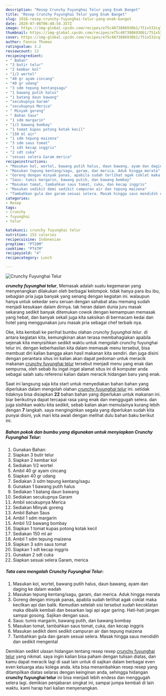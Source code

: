 ```yaml
---
description: "Resep Crunchy Fuyunghai Telur yang Enak Banget"
title: "Resep Crunchy Fuyunghai Telur yang Enak Banget"
slug: 1916-resep-crunchy-fuyunghai-telur-yang-enak-banget
date: 2020-07-06T06:48:54.357Z
image: https://img-global.cpcdn.com/recipes/e75c4873886930b1/751x532cq70/crunchy-fuyunghai-telur-foto-resep-utama.jpg
thumbnail: https://img-global.cpcdn.com/recipes/e75c4873886930b1/751x532cq70/crunchy-fuyunghai-telur-foto-resep-utama.jpg
cover: https://img-global.cpcdn.com/recipes/e75c4873886930b1/751x532cq70/crunchy-fuyunghai-telur-foto-resep-utama.jpg
author: Fannie Thomas
ratingvalue: 3.2
reviewcount: 13
recipeingredient:
- " Bahan"
- "3 butir telur"
- "2 kembar kol"
- "1/2 wortel"
- "40 gr ayam cincang"
- "40 gr udang"
- "3 sdm tepung kentangsagu"
- "1 bawang putih halus"
- "1 batang daun bawang"
- "secukupnya Garam"
- "secukupnya Merica"
- " Minyak goreng"
- " Bahan Saus"
- "1 sdm margarin"
- "1/2 bawang bombay"
- "1 tomat kupas potong kotak kecil"
- "150 ml air"
- "1 sdm tepung maizena"
- "3 sdm saus tomat"
- "1 sdt kecap inggris"
- "2 sdt cuka"
- "sesuai selera Garam merica"
recipeinstructions:
- "Masukan kol, wortel, bawang putih halus, daun bawang, ayam dan daging ke dalam wadah"
- "Masukan tepung kentang/sagu, garam, dan merica. Aduk hingga merata"
- "Goreng dengan minyak panas, apabila sudah terlihat agak coklat maka kecilkan api dan balik. Kemudian setelah sisi tersebut sudah kecoklatan maka dibalik kembali dan besarkan lagi api agar garing. Hati-hati jangan sampai gosong. Sajikan dengan saus."
- "Saus: tumis margarin, bawang putih, dan bawang bombay"
- "Masukan tomat, tambahkan saus tomat, cuka, dan kecap inggris"
- "Masukan sedikit demi sedikit campuran air dan tepung maizena"
- "Tambahkan gula dan garam sesuai selera. Masak hingga saus mendidih dan sedikit mengental"
categories:
- Resep
tags:
- crunchy
- fuyunghai
- telur

katakunci: crunchy fuyunghai telur 
nutrition: 153 calories
recipecuisine: Indonesian
preptime: "PT20M"
cooktime: "PT47M"
recipeyield: "4"
recipecategory: Lunch

---
```



![Crunchy Fuyunghai Telur](https://img-global.cpcdn.com/recipes/e75c4873886930b1/751x532cq70/crunchy-fuyunghai-telur-foto-resep-utama.jpg)

<b><i>crunchy fuyunghai telur</i></b>, Memasak adalah suatu kegemaran yang menyenangkan dilakukan oleh berbagai kelompok. tidak hanya para ibu ibu, sebagian pria juga banyak yang senang dengan kegiatan ini. walaupun hanya untuk sekedar seru seruan dengan sahabat atau memang sudah menjadi kesukaan dalam dirinya. tak heran dalam dunia juru masak sekarang sedikit banyak ditemukan cowok dengan kemampuan memasak yang hebat, dan banyak sekali juga kita saksikan di bermacam kedai dan hotel yang menggunakan juru masak pria sebagai chef terbaik nya.



Oke, kita kembali ke perihal bumbu olahan <i>crunchy fuyunghai telur</i>. di antara kegiatan kita, kemungkinan akan terasa membahagiakan apabila sejenak kita menyisihkan sedikit waktu untuk mengolah crunchy fuyunghai telur ini. dengan keberhasilan kita dalam memasak menu tersebut, bisa membuat diri kalian bangga akan hasil makanan kita sendiri. dan juga disini dengan perantara situs ini kalian akan dapat pedoman untuk meracik makanan <u>crunchy fuyunghai telur</u> tersebut menjadi menu yang enak dan sempurna, oleh sebab itu ingat ingat alamat situs ini di komputer anda sebagai salah satu referensi kalian dalam meracik hidangan baru yang enak.


Saat ini langsung saja kita start untuk menyediakan bahan bahan yang diperlukan dalam mengolah olahan <u><i>crunchy fuyunghai telur</i></u> ini. setidak tidaknya bisa disiapkan <b>22</b> bahan bahan yang diperlukan untuk makanan ini. biar berikutnya dapat tercapai rasa yang enak dan menggugah selera. dan juga sisihkan waktu kita sedikit, sebab kalian akan memulainya kurang lebih dengan <b>7</b> langkah. saya menginginkan segala yang diperlukan sudah kita punyai disini, yuk mari kita awali dengan melihat dulu bahan baku berikut ini.

<!--inarticleads1-->

##### Bahan pokok dan bumbu yang digunakan untuk menyiapkan Crunchy Fuyunghai Telur:

1. Gunakan  Bahan:
1. Siapkan 3 butir telur
1. Siapkan 2 kembar kol
1. Sediakan 1/2 wortel
1. Ambil 40 gr ayam cincang
1. Siapkan 40 gr udang
1. Sediakan 3 sdm tepung kentang/sagu
1. Gunakan 1 bawang putih halus
1. Sediakan 1 batang daun bawang
1. Sediakan secukupnya Garam
1. Ambil secukupnya Merica
1. Sediakan  Minyak goreng
1. Ambil  Bahan Saus
1. Ambil 1 sdm margarin
1. Ambil 1/2 bawang bombay
1. Siapkan 1 tomat kupas potong kotak kecil
1. Sediakan 150 ml air
1. Ambil 1 sdm tepung maizena
1. Siapkan 3 sdm saus tomat
1. Siapkan 1 sdt kecap inggris
1. Gunakan 2 sdt cuka
1. Siapkan sesuai selera Garam, merica




<!--inarticleads2-->

##### Tata cara mengolah Crunchy Fuyunghai Telur:

1. Masukan kol, wortel, bawang putih halus, daun bawang, ayam dan daging ke dalam wadah
1. Masukan tepung kentang/sagu, garam, dan merica. Aduk hingga merata
1. Goreng dengan minyak panas, apabila sudah terlihat agak coklat maka kecilkan api dan balik. Kemudian setelah sisi tersebut sudah kecoklatan maka dibalik kembali dan besarkan lagi api agar garing. Hati-hati jangan sampai gosong. Sajikan dengan saus.
1. Saus: tumis margarin, bawang putih, dan bawang bombay
1. Masukan tomat, tambahkan saus tomat, cuka, dan kecap inggris
1. Masukan sedikit demi sedikit campuran air dan tepung maizena
1. Tambahkan gula dan garam sesuai selera. Masak hingga saus mendidih dan sedikit mengental




Demikian sedikit ulasan hidangan tentang resep resep <u>crunchy fuyunghai telur</u> yang nikmat. saya ingin kalian bisa paham dengan tulisan diatas, dan kamu dapat meracik lagi di saat lain untuk di sajikan dalam berbagai even even keluarga atau kolega anda. kita bisa menambahkan resep resep yang ditampilkan diatas selaras dengan keinginan anda, sehingga hidangan <b>crunchy fuyunghai telur</b> ini bisa menjadi lebih endess dan menggugah selera lagi. demikian penjabaran singkat ini, sampai jumpa kembali di lain waktu. kami harap hari kalian menyenangkan.
